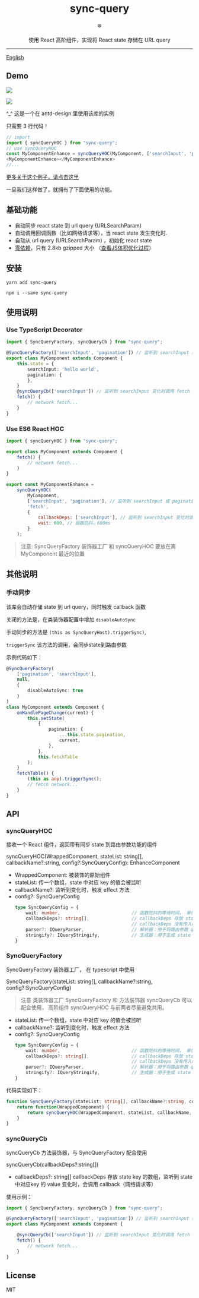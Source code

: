 <div align="center">
  <h1>sync-query</h1>

  ❄️

  使用 React 高阶组件，实现将 React state 存储在 URL query
</div>

<hr />

[English](./README-English.md)

## Demo

![](./gif/syncToQuery.gif)

![](./gif/autoCall.gif)

^_^ 这是一个在 antd-design 里使用该库的实例

只需要 3 行代码！

```js
// import
import { syncQueryHOC } from "sync-query";
// use syncQueryHOC
const MyComponentEnhance = syncQueryHOC(MyComponent, ['searchInput', 'pagination'], 'fetch');
<MyComponentEnhance></MyComponentEnhance>
//...
```

[更多关于这个例子，请点击这里](https://github.com/NeoYo/sync-query/tree/master/examples/antd/antd-demo)

一旦我们这样做了，就拥有了下面使用的功能。

## 基础功能

- 自动同步 react state 到 url query (URLSearchParam)
- 自动调用回调函数（比如网络请求等），当 react state 发生变化时.
- 自动从 url query (URLSearchParam) ，初始化 react state 
- [零依赖](./PREF.md)，只有 2.8kb gzipped 大小 （[查看JS体积优化过程](./PREF.md)）

## 安装

`yarn add sync-query`

`npm i --save sync-query`

## 使用说明

### Use TypeScript Decorator

```typescript
import { SyncQueryFactory, syncQueryCb } from "sync-query";

@SyncQueryFactory(['searchInput', 'pagination']) // 监听到 searchInput 或 pagination 变化时同步到 URL query
export class MyComponent extends Component {
    this.state = {
        searchInput: 'hello world',
        pagination: {
        },
    }
    @syncQueryCb(['searchInput']) // 监听到 searchInput 变化时调用 fetch 函数
    fetch() {
        // network fetch...
    }
}
```

### Use ES6 React HOC

``` js
import { syncQueryHOC } from "sync-query";

export class MyComponent extends Component {
    fetch() {
        // network fetch...
    }
}

export const MyComponentEnhance = 
    syncQueryHOC(
        MyComponent,
        ['searchInput', 'pagination'], // 监听到 searchInput 或 pagination 变化时同步到 URL query
        'fetch',
        {
            callbackDeps: ['searchInput'], // 监听到 searchInput 变化时调用 fetch 函数
            wait: 600, // 函数防抖，600ms
        }
    );
```

> 注意: SyncQueryFactory 装饰器工厂 和 syncQueryHOC 要放在离 MyComponent 最近的位置

## 其他说明

### 手动同步

该库会自动存储 state 到 url query，同时触发 callback 函数

关闭的方法是，在类装饰器配置中增加 `disableAutoSync`

手动同步的方法是 `(this as SyncQueryHost).triggerSync)`,

`triggerSync` 该方法的调用，会同步state到路由参数

示例代码如下：

```typescript
@SyncQueryFactory(
    ['pagination', 'searchInput'],
    null,
    {
        disableAutoSync: true
    }
)
class MyComponent extends Component {
    onHandlePageChange(current) {
        this.setState(
            {
                pagination: {
                    ...this.state.pagination,
                    current,
                },
            },
            this.fetchTable
        );
    }
    fetchTable() {
        (this as any).triggerSync();
        // fetch network...
    }
}
```

## API

### syncQueryHOC

接收一个 React 组件，返回带有同步 state 到路由参数功能的组件

syncQueryHOC(WrappedComponent, stateList: string[], callbackName?:string, config?:SyncQueryConfig): EnhanceComponent

- WrappedComponent: 被装饰的原始组件
- stateList: 传一个数组，state 中对应 key 的值会被监听
- callbackName?: 监听到变化时，触发 effect 方法
- config?: SyncQueryConfig
    ```typescript
    type SyncQueryConfig = {
        wait: number,                           // 函数防抖的等待时间， 单位 ms
        callbackDeps?: string[],                // callbackDeps 存放 state key 的数组，监听到 state 中对应key 的 value 变化时，会调用 callback（网络请求等）
                                                // callbackDeps 没有传入时，默认监听的内容等于 stateList
        parser?: IQueryParser,                  // 解析器：用于将路由参数 query 解析到 state，默认是 JSON.parse
        stringify?: IQueryStringify,            // 生成器：用于生成 state 对应的 query 字符串，默认是 JSON.stringify
    }
    ```

### SyncQueryFactory

SyncQueryFactory 装饰器工厂， 在 typescript 中使用

SyncQueryFactory(stateList: string[], callbackName?:string, config?:SyncQueryConfig) 

> 注意 类装饰器工厂 SyncQueryFactory 和 方法装饰器 syncQueryCb 可以配合使用， 高阶组件 syncQueryHOC 与前两者尽量避免共用。

- stateList: 传一个数组，state 中对应 key 的值会被监听
- callbackName?: 监听到变化时，触发 effect 方法
- config?: SyncQueryConfig
    ```typescript
    type SyncQueryConfig = {
        wait: number,                           // 函数防抖的等待时间， 单位 ms
        callbackDeps?: string[],                // callbackDeps 存放 state key 的数组，监听到 state 中对应key 的 value 变化时，会调用 callback（网络请求等）
                                                // callbackDeps 没有传入时，默认监听的内容等于 stateList
        parser?: IQueryParser,                  // 解析器：用于将路由参数 query 解析到 state，默认是 JSON.parse
        stringify?: IQueryStringify,            // 生成器：用于生成 state 对应的 query 字符串，默认是 JSON.stringify
    }
    ```

代码实现如下：

```typescript
function SyncQueryFactory(stateList: string[], callbackName?:string, config?:SyncQueryConfig) {
    return function(WrappedComponent) {
        return syncQueryHOC(WrappedComponent, stateList, callbackName, config);
    }
}
```

### syncQueryCb

syncQueryCb 方法装饰器，与 SyncQueryFactory 配合使用

syncQueryCb(callbackDeps?:string[])

- callbackDeps?: string[]  callbackDeps 存放 state key 的数组，监听到 state 中对应key 的 value 变化时，会调用 callback（网络请求等）

使用示例： 

```typescript
import { SyncQueryFactory, syncQueryCb } from "sync-query";

@SyncQueryFactory(['searchInput', 'pagination']) // 监听到 searchInput 或 pagination 变化时同步到 URL query
export class MyComponent extends Component {

    @syncQueryCb(['searchInput']) // 监听到 searchInput 变化时调用 fetch 函数
    fetch() {
        // network fetch...
    }
}
```

## License

MIT
